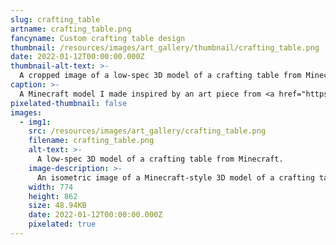 ```yaml
---
slug: crafting_table
artname: crafting_table.png
fancyname: Custom crafting table design
thumbnail: /resources/images/art_gallery/thumbnail/crafting_table.png
date: 2022-01-12T00:00:00.000Z
thumbnail-alt-text: >-
  A cropped image of a low-spec 3D model of a crafting table from Minecraft.
caption: >-
  A Minecraft model I made inspired by an art piece from <a href="https://shockpine.itch.io/" target="_blank">Shockpine</a>. The model doesn't work very well in-game due to technical reasons.
pixelated-thumbnail: false
images:
  - img1:
    src: /resources/images/art_gallery/crafting_table.png
    filename: crafting_table.png
    alt-text: >-
      A low-spec 3D model of a crafting table from Minecraft.
    image-description: >-
      An isometric image of a Minecraft-style 3D model of a crafting table with a unique design. The table stands on four legs rather than being a solid cube. A cloth with a grid pattern is draped on top of the table, and a saw and hammer are hung on one side. In the other visible side, a cavity containing some open books can be seen.
    width: 774
    height: 862
    size: 48.94KB
    date: 2022-01-12T00:00:00.000Z
    pixelated: true
---
```

